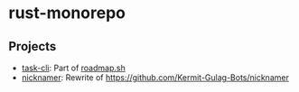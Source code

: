 # rust-monorepo

## Projects

- [task-cli](./task-cli): Part
  of [roadmap.sh](https://roadmap.sh/projects/task-tracker)
- [nicknamer](./nicknamer): Rewrite
  of https://github.com/Kermit-Gulag-Bots/nicknamer